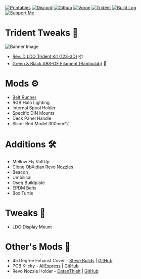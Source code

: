 [![Printables](https://img.shields.io/badge/Printables-orange?style=for-the-badge&logo=printables&logoColor=white)](https://www.printables.com/@AlexanderT_Moss)
[![Discord](https://img.shields.io/badge/Discord-7289da?style=for-the-badge&logo=discord&logoColor=white)](https://discord.com/users/alexandertmoss)
[![Github](https://img.shields.io/badge/Github-494e52?style=for-the-badge&logo=github)](https://github.com/Alexander-T-Moss)
[![Voron](https://img.shields.io/static/v1?label=&message=Voron&color=%23ED3023&style=for-the-badge&logo=Voron+Design)](https://vorondesign.com/)
[![Trident](https://img.shields.io/badge/Trident-10c413?style=for-the-badge&logo=vorondesign)](https://vorondesign.com/voron_trident)
[![Build Log](https://img.shields.io/badge/Build_Log-AC75D7?style=for-the-badge&logo=PDM&logoColor=white)](https://github.com/Alexander-T-Moss)
[![Support Me](https://img.shields.io/badge/Support_Me-FF6433?style=for-the-badge&logo=kofi&logoColor=white)](https://ko-fi.com/alexandertmoss)

# Trident Tweaks 🔱
![Banner Image](/Images/Banner_Image.png)

- [Rev. D LDO Trident Kit (123-3D)](https://www.123-3d.co.uk/LDO-Voron-Trident-rev-D-300-KIT-Black-i10696-t117020.html) 📦
- [Green & Black ABS-GF Filament (Bambulab)](https://us.store.bambulab.com/products/abs-gf) 🧵

# Mods ⚙️
- [Belt Runner](https://www.printables.com/model/1192440)
- RGB Halo Lighting
- Internal Spool Holder
- Specific DIN Mounts
- Deck Panel Handle
- Slicer Bed Model 300mm^2

# Additions 🛠️
- Mellow Fly VoltUp
- Clone ObXidian Revo Nozzles
- Beacon
- Umbilical
- Oseq Buildplate
- EPDM Belts
- Box Turtle

# Tweaks 🔧
- LDO Display Mount


# Other's Mods 🔨
- 45 Degree Exhaust Cover - [Steve Builds](https://github.com/stvptrsn) | [GitHub](https://github.com/stvptrsn/Printer_Stuff/tree/main/Voron_Trident_and_2/Common/PTFE_Rear_Inlet)
- PCB Klicky - [AliExpress](https://s.click.aliexpress.com/e/_okwq3Ky) | [GitHub](https://github.com/tanaes/whopping_Voron_mods/tree/main/pcb_klicky)
- Revo Nozzle Holder - [DatanThielt](https://github.com/DatenThielt) | [GitHub](https://github.com/VoronDesign/VoronUsers/tree/main/printer_mods/Daten/Voron_2.4_Revo_Nozzle_Holder)
